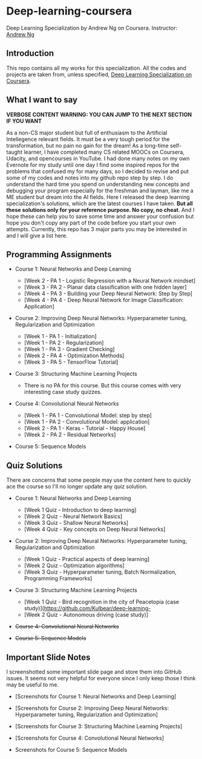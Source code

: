 # Deep-learning-coursera
Deep Learning Specialization by Andrew Ng on Coursera. 
Instructor: [Andrew Ng](http://www.andrewng.org/)
## Introduction
This repo contains all my works for this specialization. All the codes and projects are taken from, unless specified, [Deep Learning Specialization on Coursera](https://www.coursera.org/specializations/deep-learning).
## What I want to say

**VERBOSE CONTENT WARNING: YOU CAN JUMP TO THE NEXT SECTION IF YOU WANT**

As a non-CS major student but full of enthusiasm to the Artificial Intellegence relevant fields. It must be a very tough period for the transformation, but no pain no gain for the dream! As a long-time self-taught learner, I have completed many CS related MOOCs on Coursera, Udacity, and opencourses in YouTube. I had done many notes on my own Evernote for my study until one day I find some inspired repos for the problems that confused my for many days, so I decided to revise and put some of my codes and notes into my github repo step by step. I do understand the hard time you spend on understanding new concepts and debugging your program especially for the freshman and layman, like me a ME student but dream into the AI fields.
Here I released the deep learning specialization's solutions, which are the latest courses I have taken. **But all these solutions only for your reference purpose. No copy, no cheat**. And I hope these can help you to save some time and answer your confusion but hope you don't copy any part of the code before you start your own attempts. 
Currently, this repo has 3 major parts you may be interested in and I will give a list here.
## Programming Assignments

- Course 1: Neural Networks and Deep Learning

  - [Week 2 - PA 1 - Logistic Regression with a Neural Network mindset]
  - [Week 3 - PA 2 - Planar data classification with one hidden layer]
  - [Week 4 - PA 3 - Building your Deep Neural Network: Step by Step]
  - [Week 4 - PA 4 - Deep Neural Network for Image Classification: Application]

- Course 2: Improving Deep Neural Networks: Hyperparameter tuning, Regularization and Optimization

  - [Week 1 - PA 1 - Initialization]
  - [Week 1 - PA 2 - Regularization]
  - [Week 1 - PA 3 - Gradient Checking]
  - [Week 2 - PA 4 - Optimization Methods]
  - [Week 3 - PA 5 - TensorFlow Tutorial]

- Course 3: Structuring Machine Learning Projects

  - There is no PA for this course. But this course comes with very interesting case study quizzes.
  
- Course 4: Convolutional Neural Networks

  - [Week 1 - PA 1 - Convolutional Model: step by step]
  - [Week 1 - PA 2 - Convolutional Model: application]
  - [Week 2 - PA 1 - Keras - Tutorial - Happy House]
  - [Week 2 - PA 2 - Residual Networks]
  
- Course 5: Sequence Models

## Quiz Solutions

There are concerns that some people may use the content here to quickly ace the course so I'll no longer update any quiz solution.

- Course 1: Neural Networks and Deep Learning

  - [Week 1 Quiz - Introduction to deep learning]
  - [Week 2 Quiz - Neural Network Basics]
  - [Week 3 Quiz - Shallow Neural Networks]
  - [Week 4 Quiz - Key concepts on Deep Neural Networks]

- Course 2: Improving Deep Neural Networks: Hyperparameter tuning, Regularization and Optimization

  - [Week 1 Quiz - Practical aspects of deep learning]
  - [Week 2 Quiz - Optimization algorithms]
  - [Week 3 Quiz - Hyperparameter tuning, Batch Normalization, Programming Frameworks]
  
- Course 3: Structuring Machine Learning Projects

  - [Week 1 Quiz - Bird recognition in the city of Peacetopia (case study)](https://github.com/Kulbear/deep-learning-
  - [Week 2 Quiz - Autonomous driving (case study)]

- ~~Course 4: Convolutional Neural Networks~~
- ~~Course 5: Sequence Models~~

## Important Slide Notes

I screenshotted some important slide page and store them into GitHub issues. It seems not very helpful for everyone since I only keep those I think may be useful to me.

- [Screenshots for Course 1: Neural Networks and Deep Learning]

- [Screenshots for Course 2: Improving Deep Neural Networks: Hyperparameter tuning, Regularization and Optimization]

- [Screenshots for Course 3: Structuring Machine Learning Projects]

- [Screenshots for Course 4: Convolutional Neural Networks]

- Screenshots for Course 5: Sequence Models
